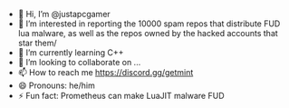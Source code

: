 - 👋 Hi, I’m @justapcgamer
- 👀 I’m interested in reporting the 10000 spam repos that distribute FUD lua malware, as well as the repos owned by the hacked accounts that star them/
- 🌱 I’m currently learning C++
- 💞️ I’m looking to collaborate on ...
- 📫 How to reach me https://discord.gg/getmint
- 😄 Pronouns: he/him
- ⚡ Fun fact: Prometheus can make LuaJIT malware FUD

<!---
justapcgamer/justapcgamer is a ✨ special ✨ repository because its `README.md` (this file) appears on your GitHub profile.
You can click the Preview link to take a look at your changes.
--->
